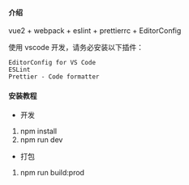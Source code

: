 #### 介绍

vue2 + webpack + eslint + prettierrc + EditorConfig

使用 vscode 开发，请务必安装以下插件：

```
EditorConfig for VS Code
ESLint
Prettier - Code formatter
```

#### 安装教程

- 开发

1.  npm install
2.  npm run dev

- 打包

1. npm run build:prod
